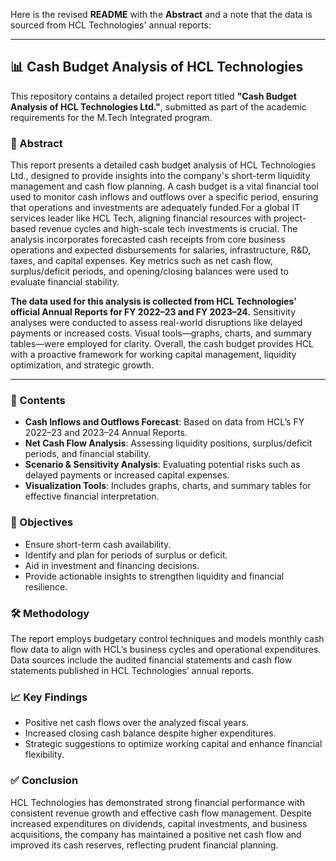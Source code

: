 Here is the revised **README** with the **Abstract** and a note that the data is sourced from HCL Technologies' annual reports:

---

## 📊 Cash Budget Analysis of HCL Technologies

This repository contains a detailed project report titled **"Cash Budget Analysis of HCL Technologies Ltd."**, submitted as part of the academic requirements for the M.Tech Integrated program.

### 🧠 Abstract

This report presents a detailed cash budget analysis of HCL Technologies Ltd., designed to provide insights into the company's short-term liquidity management and cash flow planning. A cash budget is a vital financial tool used to monitor cash inflows and outflows over a specific period, ensuring that operations and investments are adequately funded.For a global IT services leader like HCL Tech, aligning financial resources with project-based revenue cycles and high-scale tech investments is crucial. The analysis incorporates forecasted cash receipts from core business operations and expected disbursements for salaries, infrastructure, R\&D, taxes, and capital expenses. Key metrics such as net cash flow, surplus/deficit periods, and opening/closing balances were used to evaluate financial stability.

**The data used for this analysis is collected from HCL Technologies’ official Annual Reports for FY 2022–23 and FY 2023–24.** Sensitivity analyses were conducted to assess real-world disruptions like delayed payments or increased costs. Visual tools—graphs, charts, and summary tables—were employed for clarity. Overall, the cash budget provides HCL with a proactive framework for working capital management, liquidity optimization, and strategic growth.

---

### 🧾 Contents

* **Cash Inflows and Outflows Forecast**: Based on data from HCL’s FY 2022–23 and 2023–24 Annual Reports.
* **Net Cash Flow Analysis**: Assessing liquidity positions, surplus/deficit periods, and financial stability.
* **Scenario & Sensitivity Analysis**: Evaluating potential risks such as delayed payments or increased capital expenses.
* **Visualization Tools**: Includes graphs, charts, and summary tables for effective financial interpretation.

### 🎯 Objectives

* Ensure short-term cash availability.
* Identify and plan for periods of surplus or deficit.
* Aid in investment and financing decisions.
* Provide actionable insights to strengthen liquidity and financial resilience.

### 🛠️ Methodology

The report employs budgetary control techniques and models monthly cash flow data to align with HCL’s business cycles and operational expenditures. Data sources include the audited financial statements and cash flow statements published in HCL Technologies’ annual reports.

### 📈 Key Findings

* Positive net cash flows over the analyzed fiscal years.
* Increased closing cash balance despite higher expenditures.
* Strategic suggestions to optimize working capital and enhance financial flexibility.

### ✅ Conclusion

HCL Technologies has demonstrated strong financial performance with consistent revenue growth and effective cash flow management. Despite increased expenditures on dividends, capital investments, and business acquisitions, the company has maintained a positive net cash flow and improved its cash reserves, reflecting prudent financial planning.
